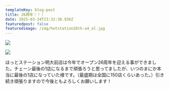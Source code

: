 ```yaml
---
templateKey: blog-post
title: 26周年！！！
date: 2025-03-24T23:32:38.936Z
featuredpost: false
featuredimage: /img/hotstation26th-a4_ol.jpg
---
```

![](/img/hotstation26th-a4_ol.jpg)

![](/img/glqazhwa4ambhhg.jpg)

ほっとステーション明大前店は今年でオープン26周年を迎える事ができました。チェーン最後の1店になるまで頑張ろうと思ってましたが、いつのまにか本当に最後の1店になっていた様です。（最盛期は全国に150店くらいあった。）引き続き頑張りますので今後ともよろしくお願いします！
